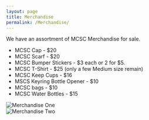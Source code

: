 ```yaml
---
layout: page
title: Merchandise
permalink: /Merchandise/
---
```


We have an assortment of MCSC Merchandise for sale. 

- MCSC Cap - $20
- MCSC Scarf - $20
- MCSC Bumper Stickers - $3 each or 2 for $5.
- MCSC  T-Shirt - $25 (only a few Medium size remain)
- MCSC Keep Cups - $16
- MSCS Keyring Bottle Opener - $10
- MCSC bags - $10
- MCSC Water Bottles - $15


 <div class="row">
  <div class="column">
    <img src="{{ site.baseurl }}/assets/merchandise1.jpg" title="Merchandise One" class="profile">
  </div>
  <div class="column">
    <img src="{{ site.baseurl }}/assets/membershippack.jpg" title="Merchandise Two" class="profile">
  </div>
</div> 

